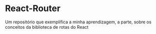 # React-Router
Um repositório que exemplifica a minha aprendizagem, a parte, sobre os conceitos da biblioteca de rotas do React
